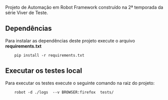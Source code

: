 Projeto de Automação em Robot Framework construído na 2ª temporada da série Viver de Teste.

## Dependências
Para instalar as dependências deste projeto execute o arquivo **requirements.txt**
        
        pip install -r requirements.txt
        

## Executar os testes local
Para executar os testes execute o seguinte comando na raiz do projeto:

        robot -d ./logs  --v BROWSER:firefox  tests/